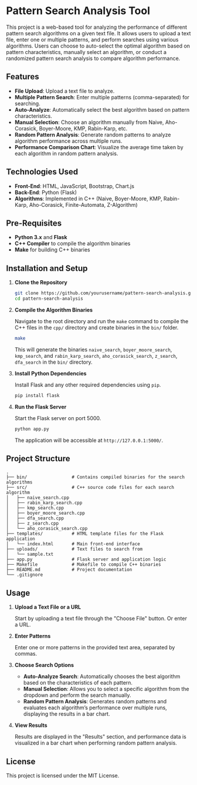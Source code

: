 # Pattern Search Analysis Tool

This project is a web-based tool for analyzing the performance of different pattern search algorithms on a given text file. It allows users to upload a text file, enter one or multiple patterns, and perform searches using various algorithms. Users can choose to auto-select the optimal algorithm based on pattern characteristics, manually select an algorithm, or conduct a randomized pattern search analysis to compare algorithm performance.

## Features

- **File Upload**: Upload a text file to analyze.
- **Multiple Pattern Search**: Enter multiple patterns (comma-separated) for searching.
- **Auto-Analyze**: Automatically select the best algorithm based on pattern characteristics.
- **Manual Selection**: Choose an algorithm manually from Naive, Aho-Corasick, Boyer-Moore, KMP, Rabin-Karp, etc.
- **Random Pattern Analysis**: Generate random patterns to analyze algorithm performance across multiple runs.
- **Performance Comparison Chart**: Visualize the average time taken by each algorithm in random pattern analysis.

## Technologies Used

- **Front-End**: HTML, JavaScript, Bootstrap, Chart.js
- **Back-End**: Python (Flask)
- **Algorithms**: Implemented in C++ (Naive, Boyer-Moore, KMP, Rabin-Karp, Aho-Corasick, Finite-Automata, Z-Algorithm)

## Pre-Requisites

- **Python 3.x** and **Flask**
- **C++ Compiler** to compile the algorithm binaries
- **Make** for building C++ binaries


## Installation and Setup

1. **Clone the Repository**

   ```bash
   git clone https://github.com/yourusername/pattern-search-analysis.git
   cd pattern-search-analysis
   ```

2. **Compile the Algorithm Binaries**

   Navigate to the root directory and run the `make` command to compile the C++ files in the `cpp/` directory and create binaries in the `bin/` folder.

   ```bash
   make
   ```

   This will generate the binaries `naive_search`, `boyer_moore_search`, `kmp_search`, and `rabin_karp_search`, `aho_corasick_search`, `z_search`, `dfa_search` in the `bin/` directory.

3. **Install Python Dependencies**

   Install Flask and any other required dependencies using `pip`.

   ```bash
   pip install flask
   ```

4. **Run the Flask Server**

   Start the Flask server on port 5000.

   ```bash
   python app.py
   ```

   The application will be accessible at `http://127.0.0.1:5000/`.

## Project Structure

```plaintext
.
├── bin/                 # Contains compiled binaries for the search algorithms
├── src/                 # C++ source code files for each search algorithm
│   ├── naive_search.cpp
│   ├── rabin_karp_search.cpp
│   ├── kmp_search.cpp
│   ├── boyer_moore_search.cpp
│   ├── dfa_search.cpp
│   ├── z_search.cpp
│   └── aho_corasick_search.cpp
├── templates/           # HTML template files for the Flask application
│   └── index.html       # Main front-end interface
├── uploads/             # Text files to search from
│   └── sample.txt       
├── app.py               # Flask server and application logic
├── Makefile             # Makefile to compile C++ binaries
├── README.md            # Project documentation
└── .gitignore           
```
## Usage

1. **Upload a Text File or a URL**

   Start by uploading a text file through the "Choose File" button. Or enter a URL.

2. **Enter Patterns**

   Enter one or more patterns in the provided text area, separated by commas.

3. **Choose Search Options**

   - **Auto-Analyze Search**: Automatically chooses the best algorithm based on the characteristics of each pattern.
   - **Manual Selection**: Allows you to select a specific algorithm from the dropdown and perform the search manually.
   - **Random Pattern Analysis**: Generates random patterns and evaluates each algorithm’s performance over multiple runs, displaying the results in a bar chart.

4. **View Results**

   Results are displayed in the "Results" section, and performance data is visualized in a bar chart when performing random pattern analysis.


## License

This project is licensed under the MIT License.
